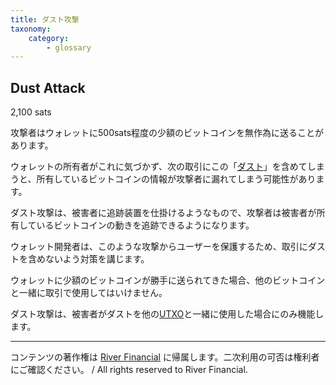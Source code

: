 ```yaml
---
title: ダスト攻撃
taxonomy:
    category:
        - glossary
---
```


## Dust Attack
2,100 sats

攻撃者はウォレットに500sats程度の少額のビットコインを無作為に送ることがあります。

ウォレットの所有者がこれに気づかず、次の取引にこの「[ダスト](https://lostinbitcoin.jp/glossary/dust/)」を含めてしまうと、所有しているビットコインの情報が攻撃者に漏れてしまう可能性があります。

ダスト攻撃は、被害者に追跡装置を仕掛けるようなもので、攻撃者は被害者が所有しているビットコインの動きを追跡できるようになります。 

ウォレット開発者は、このような攻撃からユーザーを保護するため、取引にダストを含めないよう対策を講じます。

ウォレットに少額のビットコインが勝手に送られてきた場合、他のビットコインと一緒に取引で使用してはいけません。

ダスト攻撃は、被害者がダストを他の[UTXO](https://lostinbitcoin.jp/glossary/utxo/)と一緒に使用した場合にのみ機能します。 

---
コンテンツの著作権は [River Financial](https://river.com/) に帰属します。二次利用の可否は権利者にご確認ください。 / All rights reserved to River Financial.
